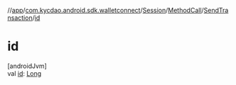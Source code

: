 //[app](../../../../../index.md)/[com.kycdao.android.sdk.walletconnect](../../../index.md)/[Session](../../index.md)/[MethodCall](../index.md)/[SendTransaction](index.md)/[id](id.md)

# id

[androidJvm]\
val [id](id.md): [Long](https://kotlinlang.org/api/latest/jvm/stdlib/kotlin/-long/index.html)
